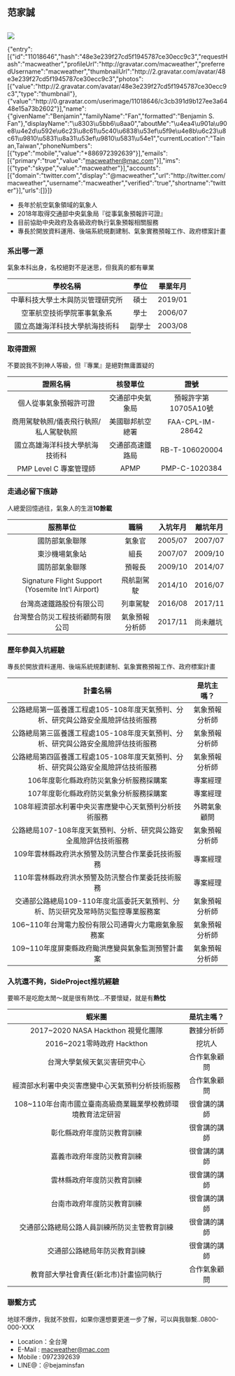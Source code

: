 ## 范家誠

```

```


![](https://www.google.com/photos/about/static/images/google.svg)

{"entry":[{"id":"11018646","hash":"48e3e239f27cd5f1945787ce30ecc9c3","requestHash":"macweather","profileUrl":"http:\/\/gravatar.com\/macweather","preferredUsername":"macweather","thumbnailUrl":"http:\/\/2.gravatar.com\/avatar\/48e3e239f27cd5f1945787ce30ecc9c3","photos":[{"value":"http:\/\/2.gravatar.com\/avatar\/48e3e239f27cd5f1945787ce30ecc9c3","type":"thumbnail"},{"value":"http:\/\/0.gravatar.com\/userimage\/11018646\/c3cb391d9b127ee3a6448e15a73b2602"}],"name":{"givenName":"Benjamin","familyName":"Fan","formatted":"Benjamin S. Fan"},"displayName":"\u8303\u5bb6\u8aa0","aboutMe":"\u4ea4\u901a\u90e8\u4e2d\u592e\u6c23\u8c61\u5c40\u6838\u53ef\u5f9e\u4e8b\u6c23\u8c61\u9810\u5831\u8a31\u53ef\u9810\u5831\u54e1","currentLocation":"Tainan,Taiwan","phoneNumbers":[{"type":"mobile","value":"+886972392639"}],"emails":[{"primary":"true","value":"macweather@mac.com"}],"ims":[{"type":"skype","value":"macweather"}],"accounts":[{"domain":"twitter.com","display":"@macweather","url":"http:\/\/twitter.com\/macweather","username":"macweather","verified":"true","shortname":"twitter"}],"urls":[]}]}

- 長年於航空氣象領域的氣象人
- 2018年取得交通部中央氣象局『從事氣象預報許可證』
- 目前協助中央政府及各級政府執行氣象預報相關服務
- 專長於開放資料運用、後端系統規劃建制、氣象實務預報工作、政府標案計畫



### 系出哪一源

氣象本科出身，名校絕對不是迷思，但我真的都有畢業

|             學校名稱             |  學位  | 畢業年月 |
| :------------------------------: | :----: | :------: |
| 中華科技大學土木與防災管理研究所 |  碩士  | 2019/01  |
|    空軍航空技術學院軍事氣象系    |  學士  | 2006/07  |
|  國立高雄海洋科技大學航海技術科  | 副學士 | 2003/08  |



### 取得證照

不要說我不到神人等級，但『專業』是絕對無庸置疑的

|                證照名稱                |     核發單位     |         證號         |
| :------------------------------------: | :--------------: | :------------------: |
|         個人從事氣象預報許可證         | 交通部中央氣象局 | 預報許字第10705A10號 |
| 商用駕駛執照/儀表飛行執照/私人駕駛執照 | 美國聯邦航空總署 |   FAA-CPL-IM-28642   |
|     國立高雄海洋科技大學航海技術科     | 交通部高速鐵路局 |    RB-T-106020004    |
|         PMP Level C 專案管理師         |       APMP       |    PMP-C-1020384     |



### 走過必留下痕跡

人總愛回憶過往，氣象人的生涯**10餘載**

|                     服務單位                      |      職稱      | 入坑年月 | 離坑年月 |
| :-----------------------------------------------: | :------------: | :------: | -------- |
|                  國防部氣象聯隊                   |     氣象官     | 2005/07  | 2007/07  |
|                  東沙機場氣象站                   |      組長      | 2007/07  | 2009/10  |
|                  國防部氣象聯隊                   |     預報長     | 2009/10  | 2014/07  |
| Signature Flight Support (Yosemite Int'l Airport) |   飛航副駕駛   | 2014/10  | 2016/07  |
|             台灣高速鐵路股份有限公司              |    列車駕駛    | 2016/08  | 2017/11  |
|         台灣整合防災工程技術顧問有限公司          | 氣象預報分析師 | 2017/11  | 尚未離坑 |



### 歷年參與入坑經驗

專長於開放資料運用、後端系統規劃建制、氣象實務預報工作、政府標案計畫

|                           計畫名稱                           |   是坑主嗎？   |
| :----------------------------------------------------------: | :------------: |
| 公路總局第一區養護工程處105-108年度天氣預判、分析、研究與公路安全風險評估技術服務 | 氣象預報分析師 |
| 公路總局第三區養護工程處105-108年度天氣預判、分析、研究與公路安全風險評估技術服務 | 氣象預報分析師 |
| 公路總局第四區養護工程處105-108年度天氣預判、分析、研究與公路安全風險評估技術服務 | 氣象預報分析師 |
|           106年度彰化縣政府防災氣象分析服務採購案            |    專案經理    |
|           107年度彰化縣政府防災氣象分析服務採購案            |    專案經理    |
|    108年經濟部水利署中央災害應變中心天氣預判分析技術服務     |  外聘氣象顧問  |
| 公路總局107-108年度天氣預判、分析、研究與公路安全風險評估技術服務 | 氣象預報分析師 |
|      109年雲林縣政府洪水預警及防汛整合作業委託技術服務       |    專案經理    |
|      110年雲林縣政府洪水預警及防汛整合作業委託技術服務       |    專案經理    |
| 交通部公路總局109-110年度北區委託天氣預判、分析、防災研究及常時防災監控專業服務案 | 氣象預報分析師 |
|     106~110年台灣電力股份有限公司通霄火力電廠氣象服務案      | 氣象預報分析師 |
|      109~110年度屏東縣政府颱洪應變與氣象監測預警計畫案       | 氣象預報分析師 |



### 入坑還不夠，SideProject推坑經驗

要嘛不是吃飽太閒～就是很有熱忱...不要懷疑，就是有**熱忱**

|                           蝦米團                            |  是坑主嗎？  |
| :---------------------------------------------------------: | :----------: |
|             2017~2020 NASA Hackthon 視覺化團隊              |  數據分析師  |
|                 2016~2021零時政府 Hackthon                  |    挖坑人    |
|                台灣大學氣候天氣災害研究中心                 | 合作氣象顧問 |
|      經濟部水利署中央災害應變中心天氣預判分析技術服務       | 合作氣象顧問 |
| 108~110年台南市國立臺南高級商業職業學校教師環境教育法定研習 | 很會講的講師 |
|                 彰化縣政府年度防災教育訓練                  | 很會講的講師 |
|                 嘉義市政府年度防災教育訓練                  | 很會講的講師 |
|                 雲林縣政府年度防災教育訓練                  | 很會講的講師 |
|                 台南市政府年度防災教育訓練                  | 很會講的講師 |
|        交通部公路總局公路人員訓練所防災主管教育訓練         | 很會講的講師 |
|                交通部公路總局年防災教育訓練                 | 很會講的講師 |
|           教育部大學社會責任(新北市)計畫協同執行            | 合作氣象顧問 |

### 聯繫方式

地球不爆炸，我就不放假，如果你還想要更進一步了解，可以與我聯繫..0800-000-XXX

- Location：全台灣
- E-Mail : [macweather@mac.com](mailto:macweather@mac.com)
- Mobile : 0972392639
- LINE@：＠bejaminsfan
